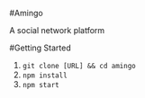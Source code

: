 #Amingo

A social network platform

#Getting Started
1. `git clone [URL] && cd amingo`
2. `npm install`
3. `npm start`